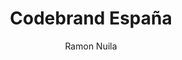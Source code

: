 ---
title: Codebrand España
author: Ramon Nuila
img: learnastro.png
readtime: 5
description: Somos una agencia de diseño y desarrollo web para empresas que valoran los trabajos de alta calidad.
---